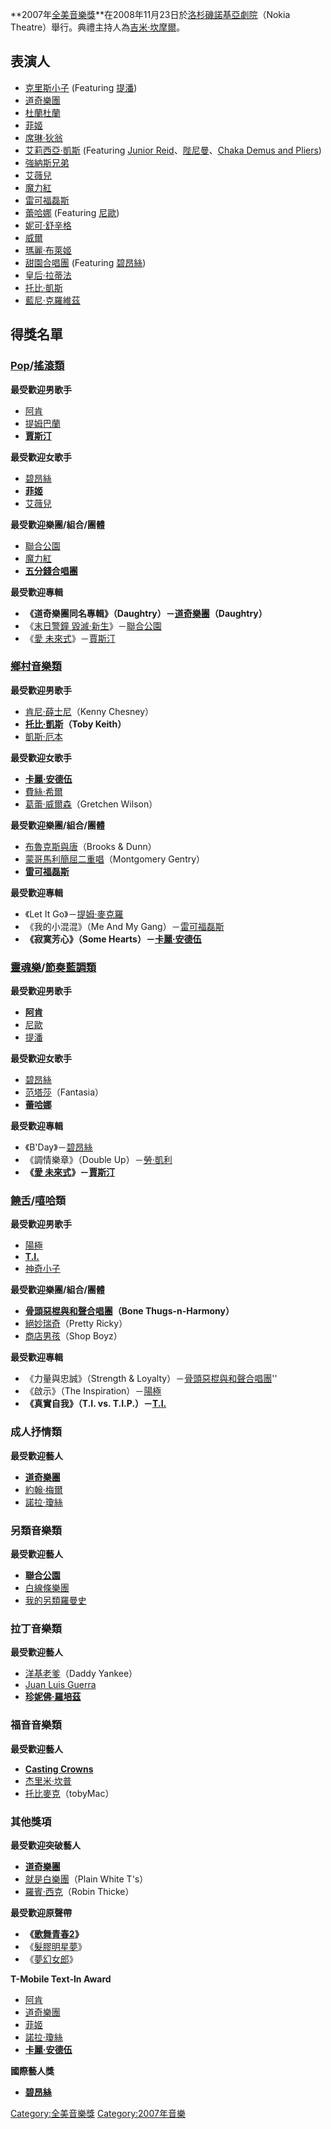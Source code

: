 **2007年[全美音樂獎](../Page/全美音樂獎.md "wikilink")**在2008年11月23日於[洛杉磯諾基亞劇院](https://zh.wikipedia.org/wiki/洛杉磯 "wikilink")（Nokia
Theatre）舉行。典禮主持人為[吉米·坎摩爾](../Page/吉米·坎摩爾.md "wikilink")。

## 表演人

  - [克里斯小子](https://zh.wikipedia.org/wiki/克里斯小子 "wikilink") (Featuring
    [提潘](../Page/提潘.md "wikilink"))
  - [道奇樂團](https://zh.wikipedia.org/wiki/道奇樂團 "wikilink")
  - [杜蘭杜蘭](../Page/杜蘭杜蘭.md "wikilink")
  - [菲姬](../Page/菲姬.md "wikilink")
  - [席琳·狄翁](../Page/席琳·狄翁.md "wikilink")
  - [艾莉西亞·凱斯](https://zh.wikipedia.org/wiki/艾莉西亞·凱斯 "wikilink")
    (Featuring [Junior
    Reid](https://zh.wikipedia.org/wiki/:en:Junior_Reid "wikilink")、[陛尼曼](https://zh.wikipedia.org/wiki/陛尼曼 "wikilink")、[Chaka
    Demus and
    Pliers](https://zh.wikipedia.org/wiki/:en:Chaka_Demus_and_Pliers "wikilink"))
  - [強納斯兄弟](https://zh.wikipedia.org/wiki/強納斯兄弟 "wikilink")
  - [艾薇兒](https://zh.wikipedia.org/wiki/艾薇兒 "wikilink")
  - [魔力紅](../Page/魔力紅.md "wikilink")
  - [雷可福磊斯](../Page/雷可福磊斯.md "wikilink")
  - [蕾哈娜](../Page/蕾哈娜.md "wikilink") (Featuring
    [尼歐](../Page/尼歐_\(歌手\).md "wikilink"))
  - [妮可·舒辛格](https://zh.wikipedia.org/wiki/妮可·舒辛格 "wikilink")
  - [威爾](https://zh.wikipedia.org/wiki/Will.i.am "wikilink")
  - [瑪麗·布萊姬](https://zh.wikipedia.org/wiki/瑪麗·布萊姬 "wikilink")
  - [甜園合唱團](https://zh.wikipedia.org/wiki/甜園合唱團 "wikilink") (Featuring
    [碧昂絲](../Page/碧昂絲.md "wikilink"))
  - [皇后·拉蒂法](https://zh.wikipedia.org/wiki/皇后·拉蒂法 "wikilink")
  - [托比·凱斯](https://zh.wikipedia.org/wiki/托比·凱斯 "wikilink")
  - [藍尼·克羅維茲](https://zh.wikipedia.org/wiki/藍尼·克羅維茲 "wikilink")

## 得獎名單

### [Pop](https://zh.wikipedia.org/wiki/Pop音樂 "wikilink")/[搖滾類](https://zh.wikipedia.org/wiki/搖滾樂 "wikilink")

**最受歡迎男歌手**

  - [阿肯](../Page/阿肯.md "wikilink")
  - [提姆巴蘭](../Page/提姆巴蘭.md "wikilink")
  - **[賈斯汀](https://zh.wikipedia.org/wiki/賈斯汀 "wikilink")**

**最受歡迎女歌手**

  - [碧昂絲](../Page/碧昂絲.md "wikilink")
  - **[菲姬](../Page/菲姬.md "wikilink")**
  - [艾薇兒](https://zh.wikipedia.org/wiki/艾薇兒 "wikilink")

**最受歡迎樂團/組合/團體**

  - [聯合公園](../Page/聯合公園.md "wikilink")
  - [魔力紅](../Page/魔力紅.md "wikilink")
  - **[五分錢合唱團](../Page/五分錢合唱團.md "wikilink")**

**最受歡迎專輯**

  - **《道奇樂團同名專輯》（Daughtry）－[道奇樂團](https://zh.wikipedia.org/wiki/道奇樂團 "wikilink")（Daughtry）**
  - 《[末日警鐘
    毀滅·新生](../Page/末日警鐘_毀滅·新生.md "wikilink")》－[聯合公園](../Page/聯合公園.md "wikilink")
  - 《[愛
    未來式](../Page/愛_未來式.md "wikilink")》－[賈斯汀](https://zh.wikipedia.org/wiki/賈斯汀 "wikilink")

### [鄉村音樂類](https://zh.wikipedia.org/wiki/鄉村音樂 "wikilink")

**最受歡迎男歌手**

  - [肯尼·薛士尼](https://zh.wikipedia.org/wiki/肯尼·薛士尼 "wikilink")（Kenny
    Chesney）
  - **[托比·凱斯](https://zh.wikipedia.org/wiki/托比·凱斯 "wikilink")（Toby
    Keith）**
  - [凱斯·厄本](https://zh.wikipedia.org/wiki/凱斯·厄本 "wikilink")

**最受歡迎女歌手**

  - **[卡麗·安德伍](../Page/卡麗·安德伍.md "wikilink")**
  - [費絲·希爾](https://zh.wikipedia.org/wiki/費絲·希爾 "wikilink")
  - [葛蕾·威爾森](https://zh.wikipedia.org/wiki/葛蕾·威爾森 "wikilink")（Gretchen
    Wilson）

**最受歡迎樂團/組合/團體**

  - [布魯克斯與唐](https://zh.wikipedia.org/wiki/布魯克斯與唐 "wikilink")（Brooks &
    Dunn）
  - [蒙哥馬利簡屈二重唱](https://zh.wikipedia.org/wiki/蒙哥馬利簡屈二重唱 "wikilink")（Montgomery
    Gentry）
  - **[雷可福磊斯](../Page/雷可福磊斯.md "wikilink")**

**最受歡迎專輯**

  - 《Let It Go》－[提姆·麥克羅](../Page/提姆·麥克羅.md "wikilink")
  - 《我的小混混》（Me And My Gang）－[雷可福磊斯](../Page/雷可福磊斯.md "wikilink")
  - **《寂寞芳心》（Some Hearts）－[卡麗·安德伍](../Page/卡麗·安德伍.md "wikilink")**

### [靈魂樂](../Page/靈魂樂.md "wikilink")/[節奏藍調類](https://zh.wikipedia.org/wiki/節奏藍調 "wikilink")

**最受歡迎男歌手**

  - **[阿肯](../Page/阿肯.md "wikilink")**
  - [尼歐](../Page/尼歐_\(歌手\).md "wikilink")
  - [提潘](../Page/提潘.md "wikilink")

**最受歡迎女歌手**

  - [碧昂絲](../Page/碧昂絲.md "wikilink")
  - [范塔莎](https://zh.wikipedia.org/wiki/范塔莎 "wikilink")（Fantasia）
  - **[蕾哈娜](../Page/蕾哈娜.md "wikilink")**

**最受歡迎專輯**

  - 《B'Day》－[碧昂絲](../Page/碧昂絲.md "wikilink")
  - 《調情樂章》（Double
    Up）－[勞·凱利](https://zh.wikipedia.org/wiki/勞·凱利 "wikilink")
  - **《[愛
    未來式](../Page/愛_未來式.md "wikilink")》－[賈斯汀](https://zh.wikipedia.org/wiki/賈斯汀 "wikilink")**

### [饒舌](../Page/饒舌.md "wikilink")/[嘻哈](../Page/嘻哈.md "wikilink")類

**最受歡迎男歌手**

  - [陽極](https://zh.wikipedia.org/wiki/陽極_\(歌手\) "wikilink")
  - **[T.I.](../Page/T.I..md "wikilink")**
  - [神奇小子](../Page/神奇小子_\(歌手\).md "wikilink")

**最受歡迎樂團/組合/團體**

  - **[骨頭惡棍與和聲合唱團](https://zh.wikipedia.org/wiki/骨頭惡棍與和聲合唱團 "wikilink")（Bone
    Thugs-n-Harmony）**
  - [絕妙瑞奇](https://zh.wikipedia.org/wiki/絕妙瑞奇 "wikilink")（Pretty Ricky）
  - [商店男孩](https://zh.wikipedia.org/wiki/商店男孩 "wikilink")（Shop Boyz）

**最受歡迎專輯**

  - 《力量與忠誠》（Strength &
    Loyalty）－[骨頭惡棍與和聲合唱團](https://zh.wikipedia.org/wiki/骨頭惡棍與和聲合唱團 "wikilink")''
  - 《啟示》（The
    Inspiration）－[陽極](https://zh.wikipedia.org/wiki/陽極_\(歌手\) "wikilink")
  - **《真實自我》（T.I. vs. T.I.P.）－[T.I.](../Page/T.I..md "wikilink")**

### 成人抒情類

**最受歡迎藝人**

  - **[道奇樂團](https://zh.wikipedia.org/wiki/道奇樂團 "wikilink")**
  - [約翰·梅爾](../Page/約翰·梅爾.md "wikilink")
  - [諾拉·瓊絲](https://zh.wikipedia.org/wiki/諾拉·瓊絲 "wikilink")

### 另類音樂類

**最受歡迎藝人**

  - **[聯合公園](../Page/聯合公園.md "wikilink")**
  - [白線條樂團](../Page/白線條樂團.md "wikilink")
  - [我的另類羅曼史](../Page/我的另類羅曼史.md "wikilink")

### 拉丁音樂類

**最受歡迎藝人**

  - [洋基老爹](../Page/洋基老爹.md "wikilink")（Daddy Yankee）
  - [Juan Luis
    Guerra](https://zh.wikipedia.org/wiki/:en:Juan_Luis_Guerra "wikilink")
  - **[珍妮佛·羅培茲](https://zh.wikipedia.org/wiki/珍妮佛·羅培茲 "wikilink")**

### 福音音樂類

**最受歡迎藝人**

  - **[Casting
    Crowns](https://zh.wikipedia.org/wiki/:en:Casting_Crowns "wikilink")**
  - [杰里米·坎普](../Page/杰里米·坎普.md "wikilink")
  - [托比麥克](https://zh.wikipedia.org/wiki/托比麥克 "wikilink")（tobyMac）

### 其他獎項

**最受歡迎突破藝人**

  - **[道奇樂團](https://zh.wikipedia.org/wiki/道奇樂團 "wikilink")**
  - [就是白樂團](https://zh.wikipedia.org/wiki/就是白樂團 "wikilink")（Plain White
    T's）
  - [羅賓·西克](https://zh.wikipedia.org/wiki/羅賓·西克 "wikilink")（Robin
    Thicke）

**最受歡迎原聲帶**

  - **《[歌舞青春2](../Page/歌舞青春2.md "wikilink")》**
  - 《[髮膠明星夢](../Page/髮膠明星夢.md "wikilink")》
  - 《[夢幻女郎](../Page/夢幻女郎.md "wikilink")》

**T-Mobile Text-In Award**

  - [阿肯](../Page/阿肯.md "wikilink")
  - [道奇樂團](https://zh.wikipedia.org/wiki/道奇樂團 "wikilink")
  - [菲姬](../Page/菲姬.md "wikilink")
  - [諾拉·瓊絲](https://zh.wikipedia.org/wiki/諾拉·瓊絲 "wikilink")
  - **[卡麗·安德伍](../Page/卡麗·安德伍.md "wikilink")**

**國際藝人獎**

  - **[碧昂絲](../Page/碧昂絲.md "wikilink")**

[Category:全美音樂獎](https://zh.wikipedia.org/wiki/Category:全美音樂獎 "wikilink")
[Category:2007年音樂](https://zh.wikipedia.org/wiki/Category:2007年音樂 "wikilink")